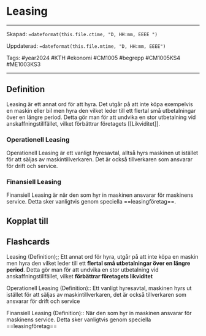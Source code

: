 # Leasing

---

Skapad: `=dateformat(this.file.ctime, "D, HH:mm, EEEE ")`

Uppdaterad: `=dateformat(this.file.mtime, "D, HH:mm, EEEE")`

Tags: #year2024 #KTH #ekonomi #CM1005 #begrepp #CM1005KS4 #ME1003KS3

---

## Definition

Leasing är ett annat ord för att hyra. Det utgår på att inte köpa exempelvis en maskin eller bil men hyra den vilket leder till ett flertal små utbetalningar över en längre period. Detta gör man för att undvika en stor utbetalning vid anskaffningstillfället, vilket förbättrar företagets [[Likviditet]].

### Operationell Leasing

Operationell Leasing är ett vanligt hyresavtal, alltså hyrs maskinen ut istället för att säljas av maskintillverkaren. Det är också tillverkaren som ansvarar för drift och service.

### Finansiell Leasing

Finansiell Leasing är när den som hyr in maskinen ansvarar för maskinens service. Detta sker vanligtvis genom speciella ==leasingföretag==.

## Kopplat till

## Flashcards

Leasing (Definition);; Ett annat ord för hyra, utgår på att inte köpa en maskin men hyra den vilket leder till ett **flertal små utbetalningar över en längre period**. Detta gör man för att undvika en stor utbetalning vid anskaffningstillfället, vilket **förbättrar företagets likviditet**
<!--SR:!2024-03-20,15,292-->

Operationell Leasing (Definition):: Ett vanligt hyresavtal, maskinen hyrs ut istället för att säljas av maskintillverkaren, det är också tillverkaren som ansvarar för drift och service
<!--SR:!2024-03-20,15,292!2024-03-21,16,292-->

Finansiell Leasing (Definition):: När den som hyr in maskinen ansvarar för maskinens service. Detta sker vanligtvis genom speciella ==leasingföretag==
<!--SR:!2024-03-20,15,290!2024-03-19,14,298-->
